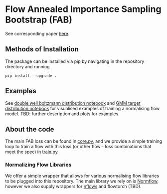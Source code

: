 # Flow Annealed Importance Sampling Bootstrap (FAB)
See corresponding paper [here](https://arxiv.org/abs/2111.11510).

## Methods of Installation

The  package can be installed via pip by navigating in the repository directory and running

```
pip install --upgrade .
```

## Examples
See [double well boltzmann distribution notebook](examples/double_well.ipynb) and [GMM 
target distribution notebook](examples/GMM.ipynb)
for visualised examples of training a normalising flow model.
TBD: further description and plots for examples


## About the code 
The main FAB loss can be found in [core.py](fab/core.py), and we provide a simple training loop to 
train a flow with this loss (or other flow - loss combinations that meet the spec) in [train.py](fab/train.py) 


### Normalizing Flow Libraries
We offer a simple wrapper that allows for various normalising flow libraries to be plugged into 
this repository. The main library we rely on is 
[Normflow](github.com/VincentStimper/normalizing-flows), however we also supply wrappers for 
[nflows](https://github.com/bayesiains/nflows) and flowtorch (TBD). 